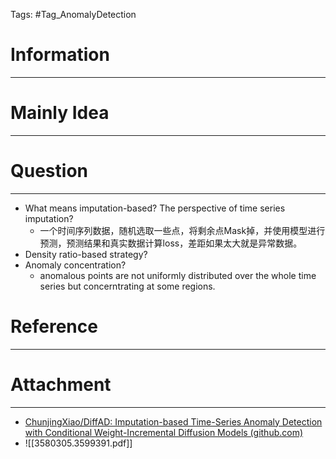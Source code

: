 Tags: #Tag_AnomalyDetection
# Information
---


# Mainly Idea
---


# Question
---
- What means imputation-based? The perspective of time series imputation?
	- 一个时间序列数据，随机选取一些点，将剩余点Mask掉，并使用模型进行预测，预测结果和真实数据计算loss，差距如果太大就是异常数据。
- Density ratio-based strategy?
- Anomaly concentration?
	- anomalous points are not uniformly distributed over the whole time series but concerntrating at some regions.

# Reference
---


# Attachment
---
- [ChunjingXiao/DiffAD: Imputation-based Time-Series Anomaly Detection with Conditional Weight-Incremental Diffusion Models (github.com)](https://github.com/ChunjingXiao/DiffAD)
- ![[3580305.3599391.pdf]]